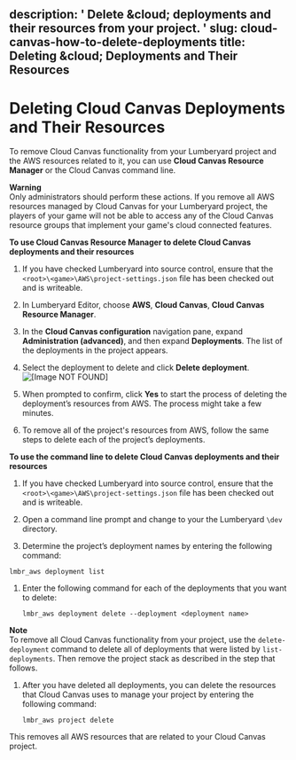 description: ' Delete &cloud; deployments and their resources from your project. '
slug: cloud-canvas-how-to-delete-deployments
title: Deleting &cloud; Deployments and Their Resources
---
# Deleting Cloud Canvas Deployments and Their Resources<a name="cloud-canvas-how-to-delete-deployments"></a>

To remove Cloud Canvas functionality from your Lumberyard project and the AWS resources related to it, you can use **Cloud Canvas Resource Manager** or the Cloud Canvas command line\. 

**Warning**  
Only administrators should perform these actions\. If you remove all AWS resources managed by Cloud Canvas for your Lumberyard project, the players of your game will not be able to access any of the Cloud Canvas resource groups that implement your game's cloud connected features\.

**To use Cloud Canvas Resource Manager to delete Cloud Canvas deployments and their resources**

1. If you have checked Lumberyard into source control, ensure that the `<root>\<game>\AWS\project-settings.json` file has been checked out and is writeable\.

1. In Lumberyard Editor, choose **AWS**, **Cloud Canvas**, **Cloud Canvas Resource Manager**\.

1. In the **Cloud Canvas configuration** navigation pane, expand **Administration \(advanced\)**, and then expand **Deployments**\. The list of the deployments in the project appears\.

1. Select the deployment to delete and click **Delete deployment**\.  
![\[Image NOT FOUND\]](/images/cloud_canvas/cloud-canvas-ui-rm-delete-test-deployment.png)

1. When prompted to confirm, click **Yes** to start the process of deleting the deployment’s resources from AWS\. The process might take a few minutes\.

1. To remove all of the project's resources from AWS, follow the same steps to delete each of the project’s deployments\.

**To use the command line to delete Cloud Canvas deployments and their resources**

1. If you have checked Lumberyard into source control, ensure that the `<root>\<game>\AWS\project-settings.json` file has been checked out and is writeable\.

1. Open a command line prompt and change to your the Lumberyard `\dev` directory\.

1.  Determine the project’s deployment names by entering the following command: 

   ```
   lmbr_aws deployment list
   ```

1. Enter the following command for each of the deployments that you want to delete:

   ```
   lmbr_aws deployment delete --deployment <deployment name>
   ```
**Note**  
To remove all Cloud Canvas functionality from your project, use the `delete-deployment` command to delete all of deployments that were listed by `list-deployments`\. Then remove the project stack as described in the step that follows\.

1. After you have deleted all deployments, you can delete the resources that Cloud Canvas uses to manage your project by entering the following command: 

   ```
   lmbr_aws project delete
   ```

This removes all AWS resources that are related to your Cloud Canvas project\. 